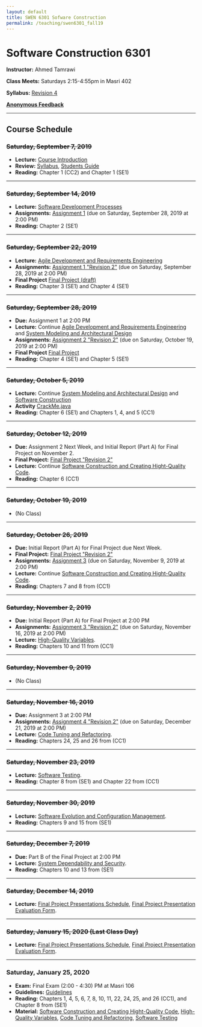 ```yaml
---
layout: default
title: SWEN 6301 Sofware Construction
permalink: /teaching/swen6301_fall19
---
```


# Software Construction 6301

**Instructor:** Ahmed Tamrawi

**Class Meets:** Saturdays 2:15-4:55pm in Masri 402

**Syllabus:** [Revision 4](/teaching/swen6301-fall19/SWEN6301-syllabus-fall2019.pdf)

**[Anonymous Feedback](https://docs.google.com/forms/d/e/1FAIpQLSdwe6CQ1RbXK8Yp09B73LBvPRauZdRQHwjDbOXswe8BXaZhUg/viewform?usp=sf_link)**


---

## Course Schedule

### ~~Saturday, September 7, 2019~~
- **Lecture:** [Course Introduction](/teaching/swen6301-fall19/SWEN6301_Module_01.pdf)
- **Review:** [Syllabus](/teaching/swen6301-fall19/SWEN6301-syllabus-fall2019.pdf), [Students Guide](/teaching/swen6301-fall18/students-guide.pdf)
- **Reading:** Chapter 1 (CC2) and Chapter 1 (SE1)

---

### ~~Saturday, September 14, 2019~~
- **Lecture:** [Software Development Processes](/teaching/swen6301-fall19/SWEN6301_Module_02.pdf)
- **Assignments:** [Assignment 1](teaching/swen6301-fall19/SWEN6301-Assignment1.pdf) (due on Saturday, September 28, 2019 at 2:00 PM)
- **Reading:** Chapter 2 (SE1)

---


### ~~Saturday, September 22, 2019~~
- **Lecture:** [Agile Development and Requirements Engineering](/teaching/swen6301-fall19/SWEN6301_Module_03.pdf)
- **Assignments:** [Assignment 1 "Revision 2"](teaching/swen6301-fall19/SWEN6301-Assignment1.pdf) (due on Saturday, September 28, 2019 at 2:00 PM)
- **Final Project** [Final Project (draft)](teaching/swen6301-fall19/SWEN6301-Project.pdf)
- **Reading:** Chapter 3 (SE1) and Chapter 4 (SE1)

---

### ~~Saturday, September 28, 2019~~
- **Due:** Assignment 1 at 2:00 PM
- **Lecture:** Continue [Agile Development and Requirements Engineering](/teaching/swen6301-fall19/SWEN6301_Module_03.pdf) and [System Modeling and Architectural Design](/teaching/swen6301-fall19/SWEN6301_Module_04.pdf)
- **Assignments:** [Assignment 2 "Revision 2"](teaching/swen6301-fall19/SWEN6301-Assignment2.pdf) (due on Saturday, October 19, 2019 at 2:00 PM)
- **Final Project** [Final Project](teaching/swen6301-fall19/SWEN6301-Project.pdf)
- **Reading:** Chapter 4 (SE1) and Chapter 5 (SE1)

---

### ~~Saturday, October 5, 2019~~
- **Lecture:** Continue [System Modeling and Architectural Design](/teaching/swen6301-fall19/SWEN6301_Module_04.pdf) and [Software Construction](/teaching/swen6301-fall19/SWEN6301_Module_05.pdf)
- **Activity** [CrackMe.java](https://gist.github.com/atamrawi/be5f2c23641f00c2cba41f0b6c6e7f62)
- **Reading:** Chapter 6 (SE1) and Chapters 1, 4, and 5 (CC1)

---

### ~~Saturday, October 12, 2019~~
- **Due:** Assignment 2 Next Week, and Initial Report (Part A) for Final Project on November 2.
- **Final Project:** [Final Project "Revision 2"](teaching/swen6301-fall19/SWEN6301-Project.pdf)
- **Lecture:** Continue [Software Construction and Creating Hight-Quality Code](/teaching/swen6301-fall19/SWEN6301_Module_05.pdf).
- **Reading:** Chapter 6 (CC1)

---

### ~~Saturday, October 19, 2019~~
- (No Class)

---

### ~~Saturday, October 26, 2019~~
- **Due:** Initial Report (Part A) for Final Project due Next Week.
- **Final Project:** [Final Project "Revision 2"](teaching/swen6301-fall19/SWEN6301-Project.pdf)
- **Assignments:** [Assignment 3](teaching/swen6301-fall19/SWEN6301-Assignment3.pdf) (due on Saturday, November 9, 2019 at 2:00 PM)
- **Lecture:** Continue [Software Construction and Creating Hight-Quality Code](/teaching/swen6301-fall19/SWEN6301_Module_05.pdf).
- **Reading:** Chapters 7 and 8 from (CC1)

---

### ~~Saturday, November 2, 2019~~
- **Due:** Initial Report (Part A) for Final Project at 2:00 PM
- **Assignments:** [Assignment 3 "Revision 2"](teaching/swen6301-fall19/SWEN6301-Assignment3.pdf) (due on Saturday, November 16, 2019 at 2:00 PM)
- **Lecture:** [High-Quality Variables](/teaching/swen6301-fall19/SWEN6301_Module_06.pdf).
- **Reading:** Chapters 10 and 11 from (CC1)

---

### ~~Saturday, November 9, 2019~~
- (No Class)

---

### ~~Saturday, November 16, 2019~~
- **Due:** Assignment 3 at 2:00 PM
- **Assignments:** [Assignment 4 "Revision 2"](teaching/swen6301-fall19/SWEN6301-Assignment4.pdf) (due on Saturday, December 21, 2019 at 2:00 PM)
- **Lecture:** [Code Tuning and Refactoring](/teaching/swen6301-fall19/SWEN6301_Module_07.pdf).
- **Reading:** Chapters 24, 25 and 26 from (CC1)

---

### ~~Saturday, November 23, 2019~~
- **Lecture:** [Software Testing](/teaching/swen6301-fall19/SWEN6301_Module_08.pdf).
- **Reading:** Chapter 8 from (SE1) and Chapter 22 from (CC1)

---

### ~~Saturday, November 30, 2019~~
- **Lecture:** [Software Evolution and Configuration Management](/teaching/swen6301-fall19/SWEN6301_Module_09.pdf).
- **Reading:** Chapters 9 and 15 from (SE1)

---

### ~~Saturday, December 7, 2019~~
- **Due:** Part B of the Final Project at 2:00 PM
- **Lecture:** [System Dependability and Security](/teaching/swen6301-fall19/SWEN6301_Module_10.pdf).
- **Reading:** Chapters 10 and 13 from (SE1)

---

### ~~Saturday, December 14, 2019~~
- **Lecture:** [Final Project Presentations Schedule](/teaching/swen6301-fall19/SWEN5301-Final_Project_Presentations_Schedule.pdf), [Final Project Presentation Evaluation Form](https://docs.google.com/forms/d/e/1FAIpQLSeEDl2swelu5t6ETIEh-rj0su2aWI3bjxCO8g2cgIJ4lMU6eA/viewform?usp=sf_link).

---

### ~~Saturday, January 15, 2020 (Last Class Day)~~
- **Lecture:** [Final Project Presentations Schedule](/teaching/swen6301-fall19/SWEN5301-Final_Project_Presentations_Schedule.pdf), [Final Project Presentation Evaluation Form](https://docs.google.com/forms/d/e/1FAIpQLSeEDl2swelu5t6ETIEh-rj0su2aWI3bjxCO8g2cgIJ4lMU6eA/viewform?usp=sf_link).

---

### Saturday, January 25, 2020
- **Exam:** Final Exam (2:00 - 4:30) PM at Masri 106
- **Guidelines:** [Guidelines](/teaching/swen6301-fall19/SWEN6301-Final_Exam_Guidelines.pdf)
- **Reading:** Chapters 1, 4, 5, 6, 7, 8, 10, 11, 22, 24, 25, and 26 (CC1), and Chapter 8 from (SE1)
- **Material:** [Software Construction and Creating Hight-Quality Code](/teaching/swen6301-fall19/SWEN6301_Module_05.pdf), [High-Quality Variables](/teaching/swen6301-fall19/SWEN6301_Module_06.pdf), [Code Tuning and Refactoring](/teaching/swen6301-fall19/SWEN6301_Module_07.pdf), [Software Testing](/teaching/swen6301-fall19/SWEN6301_Module_08.pdf)